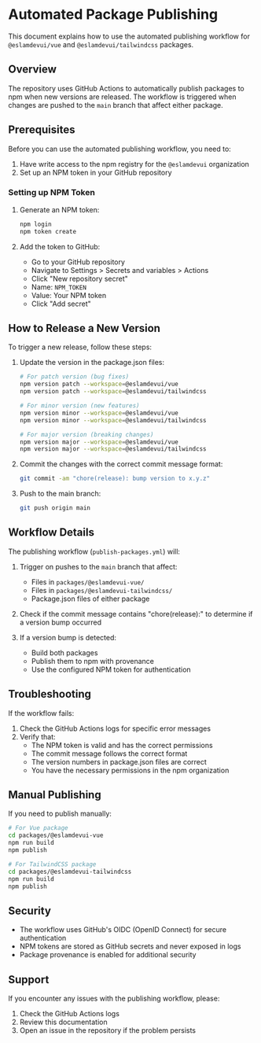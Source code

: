 # Automated Package Publishing

This document explains how to use the automated publishing workflow for `@eslamdevui/vue` and `@eslamdevui/tailwindcss` packages.

## Overview

The repository uses GitHub Actions to automatically publish packages to npm when new versions are released. The workflow is triggered when changes are pushed to the `main` branch that affect either package.

## Prerequisites

Before you can use the automated publishing workflow, you need to:

1. Have write access to the npm registry for the `@eslamdevui` organization
2. Set up an NPM token in your GitHub repository

### Setting up NPM Token

1. Generate an NPM token:

   ```bash
   npm login
   npm token create
   ```

2. Add the token to GitHub:
   - Go to your GitHub repository
   - Navigate to Settings > Secrets and variables > Actions
   - Click "New repository secret"
   - Name: `NPM_TOKEN`
   - Value: Your NPM token
   - Click "Add secret"

## How to Release a New Version

To trigger a new release, follow these steps:

1. Update the version in the package.json files:

   ```bash
   # For patch version (bug fixes)
   npm version patch --workspace=@eslamdevui/vue
   npm version patch --workspace=@eslamdevui/tailwindcss

   # For minor version (new features)
   npm version minor --workspace=@eslamdevui/vue
   npm version minor --workspace=@eslamdevui/tailwindcss

   # For major version (breaking changes)
   npm version major --workspace=@eslamdevui/vue
   npm version major --workspace=@eslamdevui/tailwindcss
   ```

2. Commit the changes with the correct commit message format:

   ```bash
   git commit -am "chore(release): bump version to x.y.z"
   ```

3. Push to the main branch:
   ```bash
   git push origin main
   ```

## Workflow Details

The publishing workflow (`publish-packages.yml`) will:

1. Trigger on pushes to the `main` branch that affect:

   - Files in `packages/@eslamdevui-vue/`
   - Files in `packages/@eslamdevui-tailwindcss/`
   - Package.json files of either package

2. Check if the commit message contains "chore(release):" to determine if a version bump occurred

3. If a version bump is detected:
   - Build both packages
   - Publish them to npm with provenance
   - Use the configured NPM token for authentication

## Troubleshooting

If the workflow fails:

1. Check the GitHub Actions logs for specific error messages
2. Verify that:
   - The NPM token is valid and has the correct permissions
   - The commit message follows the correct format
   - The version numbers in package.json files are correct
   - You have the necessary permissions in the npm organization

## Manual Publishing

If you need to publish manually:

```bash
# For Vue package
cd packages/@eslamdevui-vue
npm run build
npm publish

# For TailwindCSS package
cd packages/@eslamdevui-tailwindcss
npm run build
npm publish
```

## Security

- The workflow uses GitHub's OIDC (OpenID Connect) for secure authentication
- NPM tokens are stored as GitHub secrets and never exposed in logs
- Package provenance is enabled for additional security

## Support

If you encounter any issues with the publishing workflow, please:

1. Check the GitHub Actions logs
2. Review this documentation
3. Open an issue in the repository if the problem persists
